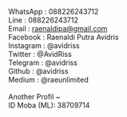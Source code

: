 WhatsApp	: 088226243712<br>
Line    	: 088226243712<br>
Email     : raenaldipa@gmail.com<br>
Facebook	: Raenaldi Putra Avidris<br>
Instagram	: @avidriss<br>
Twitter		: @AvidRiss<br>
Telegram	: @avidriss<br>
Github		: @avidriss<br>
Medium    : @raeunlimited<br>
 <br>
Another Profil ~<br>
ID Moba (ML): 38709714<br>
